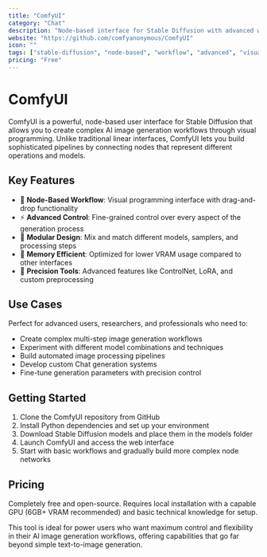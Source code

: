 ```yaml
---
title: "ComfyUI"
category: "Chat"
description: "Node-based interface for Stable Diffusion with advanced workflow capabilities. Create complex AI image generation pipelines through visual programming."
website: "https://github.com/comfyanonymous/ComfyUI"
icon: ""
tags: ["stable-diffusion", "node-based", "workflow", "advanced", "visual-programming"]
pricing: "Free"
---
```


# ComfyUI

ComfyUI is a powerful, node-based user interface for Stable Diffusion that allows you to create complex AI image generation workflows through visual programming. Unlike traditional linear interfaces, ComfyUI lets you build sophisticated pipelines by connecting nodes that represent different operations and models.

## Key Features
- 🔗 **Node-Based Workflow**: Visual programming interface with drag-and-drop functionality
- ⚡ **Advanced Control**: Fine-grained control over every aspect of the generation process
- 🔄 **Modular Design**: Mix and match different models, samplers, and processing steps
- 💾 **Memory Efficient**: Optimized for lower VRAM usage compared to other interfaces
- 🎯 **Precision Tools**: Advanced features like ControlNet, LoRA, and custom preprocessing

## Use Cases
Perfect for advanced users, researchers, and professionals who need to:
- Create complex multi-step image generation workflows
- Experiment with different model combinations and techniques
- Build automated image processing pipelines
- Develop custom Chat generation systems
- Fine-tune generation parameters with precision control

## Getting Started
1. Clone the ComfyUI repository from GitHub
2. Install Python dependencies and set up your environment
3. Download Stable Diffusion models and place them in the models folder
4. Launch ComfyUI and access the web interface
5. Start with basic workflows and gradually build more complex node networks

## Pricing
Completely free and open-source. Requires local installation with a capable GPU (6GB+ VRAM recommended) and basic technical knowledge for setup.

This tool is ideal for power users who want maximum control and flexibility in their AI image generation workflows, offering capabilities that go far beyond simple text-to-image generation.
